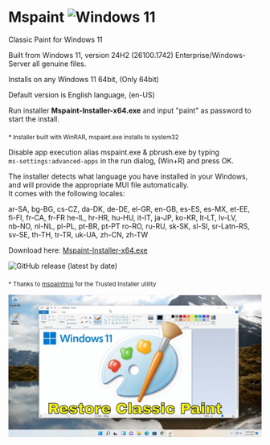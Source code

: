 # Mspaint ![Windows 11](https://img.shields.io/badge/Windows%2011-%230079d5.svg?style=for-the-badge&logo=Windows%2011&logoColor=white)
Classic Paint for Windows 11

Built from Windows 11, version 24H2 (26100.1742) Enterprise/Windows-Server all genuine files.

Installs on any Windows 11 64bit, (Only 64bit)

Default version is English language, (en-US)

Run installer **Mspaint-Installer-x64.exe** and input "paint" as password to start the install.

<sub>* Installer built with WinRAR, mspaint.exe installs to system32</sub>

Disable app execution alias mspaint.exe & pbrush.exe by typing <br>`ms-settings:advanced-apps`
in the run dialog, (Win+R) and press OK.

The installer detects what language you have installed in your Windows,<br>
and will provide the appropriate MUI file automatically.<br> It comes with
the following locales:
				

ar-SA, bg-BG, cs-CZ, da-DK, de-DE, el-GR, en-GB, es-ES, es-MX, et-EE,<br> fi-FI, fr-CA, fr-FR
he-IL, hr-HR, hu-HU, it-IT, ja-JP, ko-KR, lt-LT, lv-LV,<br> nb-NO, nl-NL, pl-PL, pt-BR, pt-PT
ro-RO, ru-RU, sk-SK, sl-SI, sr-Latn-RS,<br> sv-SE, th-TH, tr-TR, uk-UA, zh-CN, zh-TW

Download here: [Mspaint-Installer-x64.exe](https://github.com/dobbelina/Mspaint/releases/latest/download/Mspaint-Installer-x64.exe)

![GitHub release (latest by date)](https://img.shields.io/github/downloads/dobbelina/Mspaint/latest/total)

<sub>* Thanks to [mspaintmsi](https://github.com/mspaintmsi/superUser) for the Trusted Installer utility </sub>


<p align="center"><img src="Classic-Paint.jpg" width="600" /></p>

